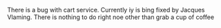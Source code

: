 There is a bug with cart service. Currently iy is bing fixed by Jacques Vlaming. There is nothing to do right noe other than grab a cup of coffee